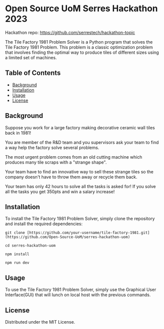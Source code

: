

# Open Source UoM Serres Hackathon 2023

Hackathon repo: https://github.com/serrestech/hackathon-topic

The Tile Factory 1981 Problem Solver is a Python program that solves the Tile Factory 1981 Problem. This problem is a classic optimization problem that involves finding the optimal way to produce tiles of different sizes using a limited set of machines.

## Table of Contents

- [Background](#background)
- [Installation](#installation)
- [Usage](#usage)
- [License](#license)

## Background

Suppose you work for a large factory making decorative ceramic wall tiles back in 1981!

You are member of the R&D team and you supervisors ask your team to find a way help the factory solve several problems.

The most urgent problem comes from an old cutting machine which produces many tile scraps with a "strange shape".

Your team have to find an innovative way to sell these strange tiles so the company doesn't have to throw them away or recycle them back.

Your team has only 42 hours to solve all the tasks is asked for! If you solve all the tasks you get 350pts and win a salary increase!

## Installation

To install the Tile Factory 1981 Problem Solver, simply clone the repository and install the required dependencies:

```
git clone [https://github.com/your-username/tile-factory-1981.git](https://github.com/Open-Source-UoM/serres-hackathon-uom)
```
```
cd serres-hackathon-uom
```
```
npm install
```
```
npm run dev
```

## Usage

To use the Tile Factory 1981 Problem Solver,
simply use the Graphical User Interface(GUI) that will lunch on local host with the previous commands.

## License

Distributed under the MIT License.

